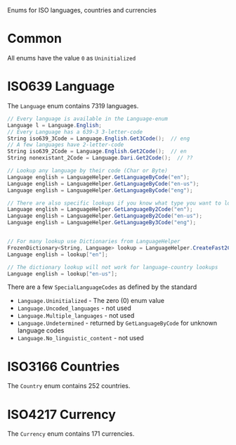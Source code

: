 ﻿Enums for ISO languages, countries and currencies

# Common

All enums have the value ``0`` as ``Uninitialized``

# ISO639 Language

The `Language` enum contains 7319 languages.

```csharp
// Every language is available in the Language-enum
Language l = Language.English;
// Every Language has a 639-3 3-letter-code
String iso639_3Code = Language.English.Get3Code();  // eng
// A few languages have 2-letter-code
String iso639_2Code = Language.English.Get2Code();  // en
String nonexistant_2Code = Language.Dari.Get2Code();  // ??

// Lookup any language by their code (Char or Byte)
Language english = LanguageHelper.GetLanguageByCode("en");
Language english = LanguageHelper.GetLanguageByCode("en-us");
Language english = LanguageHelper.GetLanguageByCode("eng");

// There are also specific lookups if you know what type you want to look up
Language english = LanguageHelper.GetLanguageBy2Code("en");
Language english = LanguageHelper.GetLanguageBy2Code("en-us");
Language english = LanguageHelper.GetLanguageBy3Code("eng");


// For many lookup use Dictionaries from LanguageHelper
FrozenDictionary<String, Language> lookup = LanguageHelper.CreateFast2CodeLookup();
Language english = lookup["en"];

// The dictionary lookup will not work for language-country lookups
Language english = lookup["en-us"];
```

There are a few ``SpecialLanguageCodes`` as defined by the standard
* ``Language.Uninitialized`` - The zero (0) enum value
* ``Language.Uncoded_languages`` - not used
* ``Language.Multiple_languages``  - not used
* ``Language.Undetermined`` - returned by `GetLanguageByCode` for unknown language codes 
* ``Language.No_linguistic_content`` - not used

# ISO3166 Countries

The `Country` enum contains 252 countries.

# ISO4217 Currency

The `Currency` enum contains 171 currencies.